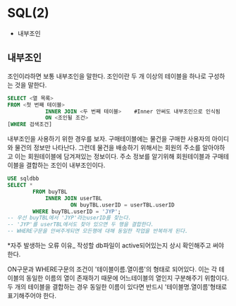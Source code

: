 #  SQL(2)

- 내부조인



## 내부조인

조인이라하면 보통 내부조인을 말한다. 조인이란 두 개 이상의 테이블을 하나로 구성하는 것을 말한다. 

~~~ sql
SELECT <열 목록>
FROM <첫 번째 테이블>
			INNER JOIN <두 번째 테이블>    #Inner 안써도 내부조인으로 인식됨
			ON <조인될 조건>
[WHERE 검색조건]
~~~

내부조인을 사용하기 위한 경우를 보자. 구매테이블에는 물건을 구매한 사용자의 아이디와 물건의 정보만 나타난다. 그런데 물건을 배송하기 위해서는 회원의 주소를 알아야하고 이는 회원테이블에 담겨져있는 정보이다. 주소 정보를 알기위해 회원테이블과 구매테이블을 결합하는 조인이 내부조인이다. 

~~~ SQL
USE sqldbb
SELECT *
		FROM buyTBL
			INNER JOIN userTBL
					ON buyTBL.userID = userTBL.userID
		WHERE buyTBL.userID = 'JYP';
-- 우선 buyTBL에서 'JYP'라는userID를 찾는다.
-- 'JYP'를 userTBL에서도 찾아 있으면 두 행을 결합한다.
-- WHERE구문을 안써주게되면 모든행에 대해 동일한 작업을 반복하게 된다. 
~~~

*자주 발생하는 오류 이유_ 작성할 db파일이 active되어있는지 상시 확인해주고 써야한다.

ON구문과 WHERE구문의 조건이 '테이블이름.열이름'의 형태로 되어있다. 이는 각 테이블의 동일한 이름의 열이 존재하기 때문에 어느테이블의 열인지 구분해주기 위함이다. 두 개의 테이블을 결합하는 경우 동일한 이름이 있다면 반드시 '테이블명.열이름'형태로 표기해주어야 한다. 


